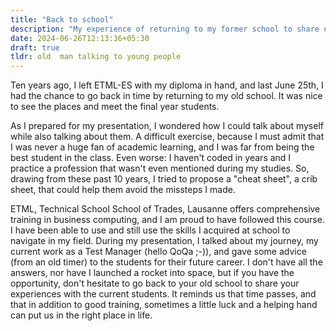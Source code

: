 ```yaml
---
title: "Back to school"
description: "My experience of returning to my former school to share experience to current students based on my own career path"
date: 2024-06-26T12:13:36+05:30
draft: true  
tldr: old  man talking to young people
---
```


Ten years ago, I left ETML-ES with my diploma in hand, and last June 25th, I had the chance to go back in time by returning to my old school. It was nice to see the places and meet the final year students.

As I prepared for my presentation, I wondered how I could talk about myself while also talking about them. A difficult exercise, because I must admit that I was never a huge fan of academic learning, and I was far from being the best student in the class. Even worse: I haven't coded in years and I practice a profession that wasn't even mentioned during my studies. So, drawing from these past 10 years, I tried to propose a "cheat sheet", a crib sheet, that could help them avoid the missteps I made.

ETML, Technical School School of Trades, Lausanne offers comprehensive training in business computing, and I am proud to have followed this course. I have been able to use and still use the skills I acquired at school to navigate in my field.
During my presentation, I talked about my journey, my current work as a Test Manager (hello QoQa ;-)), and gave some advice (from an old timer) to the students for their future career. I don't have all the answers, nor have I launched a rocket into space, but if you have the opportunity, don't hesitate to go back to your old school to share your experiences with the current students. It reminds us that time passes, and that in addition to good training, sometimes a little luck and a helping hand can put us in the right place in life.

